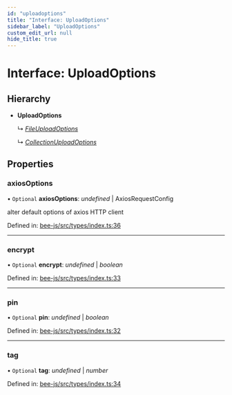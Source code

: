 ```yaml
---
id: "uploadoptions"
title: "Interface: UploadOptions"
sidebar_label: "UploadOptions"
custom_edit_url: null
hide_title: true
---
```


# Interface: UploadOptions

## Hierarchy

* **UploadOptions**

  ↳ [*FileUploadOptions*](fileuploadoptions.md)

  ↳ [*CollectionUploadOptions*](collectionuploadoptions.md)

## Properties

### axiosOptions

• `Optional` **axiosOptions**: *undefined* \| AxiosRequestConfig

alter default options of axios HTTP client

Defined in: [bee-js/src/types/index.ts:36](https://github.com/ethersphere/bee-js/blob/8087a81/src/types/index.ts#L36)

___

### encrypt

• `Optional` **encrypt**: *undefined* \| *boolean*

Defined in: [bee-js/src/types/index.ts:33](https://github.com/ethersphere/bee-js/blob/8087a81/src/types/index.ts#L33)

___

### pin

• `Optional` **pin**: *undefined* \| *boolean*

Defined in: [bee-js/src/types/index.ts:32](https://github.com/ethersphere/bee-js/blob/8087a81/src/types/index.ts#L32)

___

### tag

• `Optional` **tag**: *undefined* \| *number*

Defined in: [bee-js/src/types/index.ts:34](https://github.com/ethersphere/bee-js/blob/8087a81/src/types/index.ts#L34)
